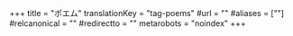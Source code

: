 +++
title = "ポエム"
translationKey = "tag-poems"
#url = ""
#aliases = [""]
#relcanonical = ""
#redirectto = ""
metarobots = "noindex"
+++
